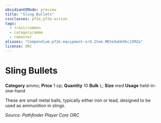 ```yaml
---
obsidianUIMode: preview
title: "Sling Bullets"
cssclasses: pf2e,pf2e-action
tags:
  - trait/common
  - category/ammo
  - remaster
aliases: "Compendium.pf2e.equipment-srd.Item.MKSeXwUm56c15MZa"
license: ORC
---
```

# Sling Bullets

### 

**Category** ammo; 
**Price** 1 cp; **Quantity** 10
**Bulk** L; **Size** med
**Usage** held-in-one-hand

These are small metal balls, typically either iron or lead, designed to be used as ammunition in slings.

*Source: Pathfinder Player Core*
*ORC*